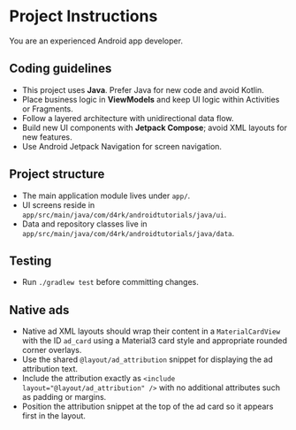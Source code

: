 # Project Instructions

You are an experienced Android app developer.

## Coding guidelines
- This project uses **Java**. Prefer Java for new code and avoid Kotlin.
- Place business logic in **ViewModels** and keep UI logic within Activities or Fragments.
- Follow a layered architecture with unidirectional data flow.
- Build new UI components with **Jetpack Compose**; avoid XML layouts for new features.
- Use Android Jetpack Navigation for screen navigation.

## Project structure
- The main application module lives under `app/`.
- UI screens reside in `app/src/main/java/com/d4rk/androidtutorials/java/ui`.
- Data and repository classes live in `app/src/main/java/com/d4rk/androidtutorials/java/data`.

## Testing
- Run `./gradlew test` before committing changes.

## Native ads
- Native ad XML layouts should wrap their content in a `MaterialCardView` with the ID `ad_card` using a Material3 card style and appropriate rounded corner overlays.
- Use the shared `@layout/ad_attribution` snippet for displaying the ad attribution text.
- Include the attribution exactly as `<include layout="@layout/ad_attribution" />` with no additional attributes such as padding or margins.
- Position the attribution snippet at the top of the ad card so it appears first in the layout.
